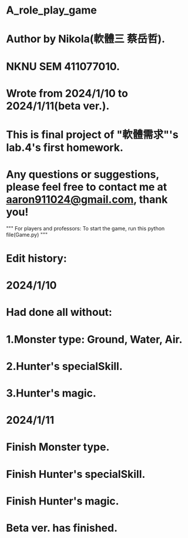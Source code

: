 # A_role_play_game
# Author by Nikola(軟體三 蔡岳哲).
# NKNU SEM 411077010.
# Wrote from 2024/1/10 to 2024/1/11(beta ver.).
# This is final project of "軟體需求"'s lab.4's first homework.
# Any questions or suggestions, please feel free to contact me at aaron911024@gmail.com, thank you!

"""
For players and professors:
To start the game, run this python file(Game.py)
"""

# Edit history:
# 2024/1/10
# Had done all without:
# 1.Monster type: Ground, Water, Air.
# 2.Hunter's specialSkill.
# 3.Hunter's magic.

# 2024/1/11
# Finish Monster type.
# Finish Hunter's specialSkill.
# Finish Hunter's magic.
# Beta ver. has finished.
